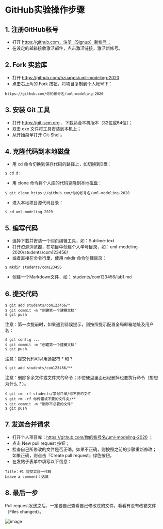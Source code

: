 # GitHub实验操作步骤

## 1. 注册GitHub帐号

- 打开 https://github.com，注册（Signup）新帐号；
- 在设定的邮箱接收激活邮件，点击激活链接，激活新帐号。

## 2. Fork 实验库

- 打开 https://github.com/hzuapps/uml-modeling-2020  
- 点击右上角的 Fork 按钮，将项目复制到个人帐号下：

```  
https://github.com/你的帐号名/uml-modeling-2020  
```  

## 3. 安装 Git 工具

- 打开 https://git-scm.org ，下载适合本机版本（32位或64位）；
- 双击 exe 文件将工具安装到本机上；
- 从开始菜单打开 Git-Shell。

## 4. 克隆代码到本地磁盘

- 用 cd 命令切换到保存代码的路径上，如切换到D盘：   
```   
$ cd d: 
```   
- 用 clone 命令将个人库的代码克隆到本地磁盘：  
```   
$ git clone https://github.com/你的帐号名/uml-modeling-2020
```   
- 进入本地项目源代码目录：  
```   
$ cd uml-modeling-2020
```   

## 5. 编写代码

- 选择下载并安装一个网页编辑工具，如：Sublime-text
- 打开资源浏览器，在项目中创建个人学号目录，如：uml-modeling-2020/students/com123456/
- 或者直接在命令行里，使用 mkdir 命令创建目录：  
```   
$ mkdir students/com123456 
```   
- 创建一个Markdown文件，如： students/com123456/lab1.md    

## 6. 提交代码

```  
$ git add students/com123456/*
$ git commit -m "创建第一个建模文档"
$ git push
```  

注意：第一次提前时，如果遇到错误提示，则按照提示配置全局邮箱地址及用户名：

```  
$ git config ...
$ git commit -m "创建第一个建模文档"
$ git push
``` 

注意：提交代码可以用通配符 * 和 ? 

```  
$ git add students/com123456/**
```  

注意：删除多余文件或文件夹的命令；即使硬盘里面已经删掉也要执行命令（想想为什么？）。

```  
$ git rm -rf students/学号目录/你不要的文件
$ git rm -rf 你传错或不要的文件夹/**
$ git commit -m "删除不必要的文件"
$ git push
```  

## 7. 发送合并请求

- 打开个人项目库：https://github.com/你的帐号名/uml-modeling-2020 ；
- 点击 New pull request 按钮；
- 检查自己所修改的文件是否正确。如果不正确，则按照之前的步骤重新修改；如果正确，则点击『Create pull request』绿色按钮。
- 在发帖子表单中填写以下信息：
```  
Title：#1 提交实验一代码
Leave a comment：选填
```  

## 8. 最后一步

Pull request发送之后，一定要自己查看自己修改过的文件，看看有没有改错文件（Files changed）。

![image](https://user-images.githubusercontent.com/627946/54257709-37355400-459b-11e9-8547-f03935f07a61.png)

